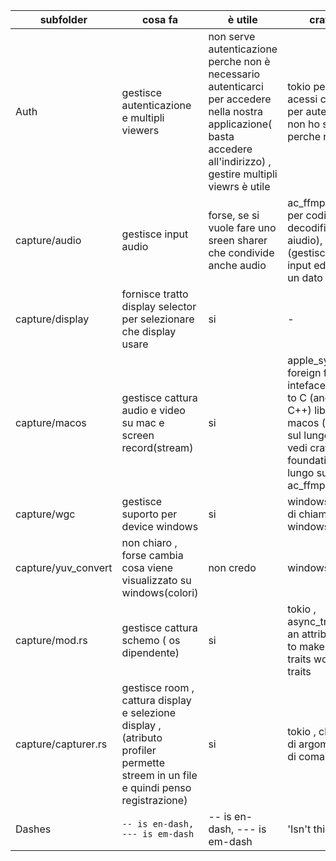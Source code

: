 |     subfolder          |cosa fa                         |è utile                         |crate usati                         |
|----------------|-------------------------------|-----------------------------|-----------------------------|
|Auth|gestisce   autenticazione   e multipli viewers|  non serve autenticazione perche non è necessario autenticarci per accedere nella nostra applicazione( basta accedere all'indirizzo) , gestire multipli viewrs è utile             |tokio per gestire acessi concorrenti , per autenticazione non ho scritto perche non serve       |
|capture/audio          |gestisce input audio         | forse, se si vuole fare uno sreen sharer che condivide anche audio       | ac_ffmpeg ( usato per codifica e decodifica di aiudio), CPAL (gestisce  audio input ed output  su un dato device     |
|capture/display          | fornisce tratto display selector per selezionare che display usare         | si     | - |
|capture/macos          | gestisce cattura audio e video  su mac e screen record(stream)     | si |apple_sys( FFI( foreign fuction inteface)  bindings to C (and some C++) libraries) per macos (non valido sul lungo periodo vedi  crate core-foundation-rs per lungo supporto, ac_ffmpeg       |
|capture/wgc          |gestisce suporto per device windows            |si           |windows (permette di chiamare api di windows )         |
|capture/yuv_convert          | non chiaro , forse cambia cosa viene visualizzato su windows(colori)         |non credo     |windows   |
|capture/mod.rs         |gestisce cattura schemo ( os dipendente)    |si    |tokio , async_trait(provides an attribute macro to make async fn in traits work with dyn traits |
|capture/capturer.rs         |gestisce room , cattura display e selezione display , (atributo profiler permette streem in un file e quindi penso registrazione)  |si    |tokio , clap( parser di argomenti di linea di comando) |
|Dashes          |`-- is en-dash, --- is em-dash`|-- is en-dash, --- is em-dash|'Isn't this fun?'            |

